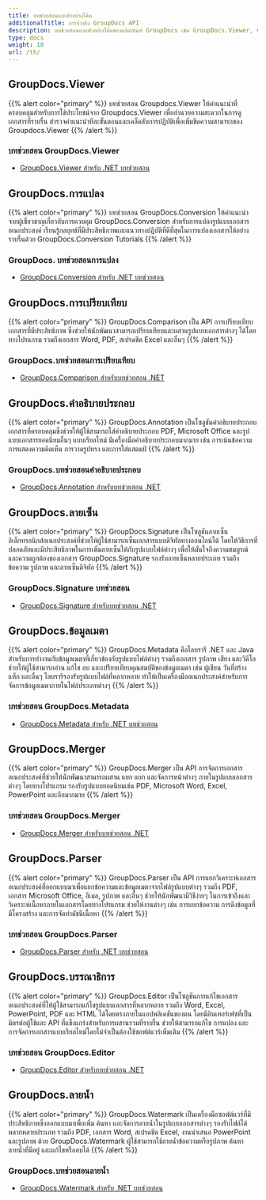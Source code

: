 ```yaml
---
title: บทช่วยสอนและตัวอย่างโค้ด
additionalTitle: การอ้างอิง GroupDocs API
description: บทช่วยสอนและตัวอย่างโค้ดของผลิตภัณฑ์ GroupDocs เช่น GroupDocs.Viewer, GroupDocs.Annotation, GroupDocs.Conversion และผลิตภัณฑ์อื่นๆ
type: docs
weight: 10
url: /th/
---
```


## GroupDocs.Viewer
{{% alert color="primary" %}}
บทช่วยสอน Groupdocs.Viewer ให้คำแนะนำที่ครอบคลุมสำหรับการใช้ประโยชน์จาก Groupdocs.Viewer เพื่ออำนวยความสะดวกในการดูเอกสารที่ราบรื่น สำรวจคำแนะนำทีละขั้นตอนและเคล็ดลับการปฏิบัติเพื่อเพิ่มขีดความสามารถของ Groupdocs.Viewer
{{% /alert %}}

### บทช่วยสอน GroupDocs.Viewer
- [GroupDocs.Viewer สำหรับ .NET บทช่วยสอน](../viewer/th/net/)


## GroupDocs.การแปลง
{{% alert color="primary" %}}
บทช่วยสอน GroupDocs.Conversion ให้คำแนะนำจากผู้เชี่ยวชาญเกี่ยวกับการควบคุม GroupDocs.Conversion สำหรับการแปลงรูปแบบเอกสารอเนกประสงค์ เรียนรู้กลยุทธ์ที่มีประสิทธิภาพและแนวทางปฏิบัติที่ดีที่สุดในการแปลงเอกสารได้อย่างราบรื่นด้วย GroupDocs.Conversion Tutorials
{{% /alert %}}

### GroupDocs. บทช่วยสอนการแปลง
- [GroupDocs.Conversion สำหรับ .NET บทช่วยสอน](../conversion/th/net/)


## GroupDocs.การเปรียบเทียบ
{{% alert color="primary" %}}
GroupDocs.Comparison เป็น API การเปรียบเทียบเอกสารที่มีประสิทธิภาพ ซึ่งช่วยให้นักพัฒนาสามารถเปรียบเทียบและผสานรูปแบบเอกสารต่างๆ ได้โดยทางโปรแกรม รวมถึงเอกสาร Word, PDF, สเปรดชีต Excel และอื่นๆ
{{% /alert %}}

### GroupDocs.บทช่วยสอนการเปรียบเทียบ
- [GroupDocs.Comparison สำหรับบทช่วยสอน .NET](../comparison/th/net/)


## GroupDocs.คำอธิบายประกอบ
{{% alert color="primary" %}}
GroupDocs.Annotation เป็นโซลูชันคำอธิบายประกอบเอกสารที่ครอบคลุมซึ่งช่วยให้ผู้ใช้สามารถใส่คำอธิบายประกอบ PDF, Microsoft Office และรูปแบบเอกสารยอดนิยมอื่นๆ แบบเรียลไทม์ มีเครื่องมือคำอธิบายประกอบมากมาย เช่น การเน้นข้อความ การแสดงความคิดเห็น การวาดรูปทรง และการใส่แสตมป์
{{% /alert %}}

### GroupDocs.บทช่วยสอนคำอธิบายประกอบ
- [GroupDocs.Annotation สำหรับบทช่วยสอน .NET](../annotation/th/net/)


## GroupDocs.ลายเซ็น
{{% alert color="primary" %}}
GroupDocs.Signature เป็นโซลูชันลายเซ็นอิเล็กทรอนิกส์อเนกประสงค์ที่ช่วยให้ผู้ใช้สามารถเซ็นเอกสารแบบดิจิทัลทางออนไลน์ได้ โดยให้วิธีการที่ปลอดภัยและมีประสิทธิภาพในการเพิ่มลายเซ็นให้กับรูปแบบไฟล์ต่างๆ เพื่อให้มั่นใจถึงความสมบูรณ์และความถูกต้องของเอกสาร GroupDocs.Signature รองรับลายเซ็นหลายประเภท รวมถึงข้อความ รูปภาพ และลายเซ็นดิจิทัล
{{% /alert %}}

### GroupDocs.Signature บทช่วยสอน
- [GroupDocs.Signature สำหรับบทช่วยสอน .NET](../signature/th/net/)


## GroupDocs.ข้อมูลเมตา
{{% alert color="primary" %}}
GroupDocs.Metadata คือไลบรารี .NET และ Java สำหรับการทำงานกับข้อมูลเมตาที่เกี่ยวข้องกับรูปแบบไฟล์ต่างๆ รวมถึงเอกสาร รูปภาพ เสียง และวิดีโอ ช่วยให้ผู้ใช้สามารถอ่าน แก้ไข ลบ และเปรียบเทียบคุณสมบัติของข้อมูลเมตา เช่น ผู้เขียน วันที่สร้าง แท็ก และอื่นๆ ไลบรารีรองรับรูปแบบไฟล์ที่หลากหลาย ทำให้เป็นเครื่องมืออเนกประสงค์สำหรับการจัดการข้อมูลเมตาภายในไฟล์ประเภทต่างๆ
{{% /alert %}}

### บทช่วยสอน GroupDocs.Metadata
- [GroupDocs.Metadata สำหรับ .NET บทช่วยสอน](../metadata/th/net/)


## GroupDocs.Merger
{{% alert color="primary" %}}
GroupDocs.Merger เป็น API การจัดการเอกสารอเนกประสงค์ที่ช่วยให้นักพัฒนาสามารถผสาน แยก แยก และจัดการหน้าต่างๆ ภายในรูปแบบเอกสารต่างๆ โดยทางโปรแกรม รองรับรูปแบบยอดนิยมเช่น PDF, Microsoft Word, Excel, PowerPoint และอีกมากมาย
{{% /alert %}}

### บทช่วยสอน GroupDocs.Merger
- [GroupDocs.Merger สำหรับบทช่วยสอน .NET](../merger/th/net/)


## GroupDocs.Parser
{{% alert color="primary" %}}
GroupDocs.Parser เป็น API การแยกวิเคราะห์เอกสารอเนกประสงค์ที่ออกแบบมาเพื่อแยกข้อความและข้อมูลเมตาจากไฟล์รูปแบบต่างๆ รวมถึง PDF, เอกสาร Microsoft Office, อีเมล, รูปภาพ และอื่นๆ ช่วยให้นักพัฒนามีวิธีง่ายๆ ในการเข้าถึงและวิเคราะห์เนื้อหาภายในเอกสารโดยทางโปรแกรม ช่วยให้งานต่างๆ เช่น การแยกข้อความ การดึงข้อมูลที่มีโครงสร้าง และการจัดทำดัชนีเนื้อหา
{{% /alert %}}

### บทช่วยสอน GroupDocs.Parser
- [GroupDocs.Parser สำหรับ .NET บทช่วยสอน](../parser/th/net/)


## GroupDocs.บรรณาธิการ
{{% alert color="primary" %}}
GroupDocs.Editor เป็นโซลูชันการแก้ไขเอกสารอเนกประสงค์ที่ให้ผู้ใช้สามารถแก้ไขรูปแบบเอกสารที่หลากหลาย รวมถึง Word, Excel, PowerPoint, PDF และ HTML ได้โดยตรงภายในแอปพลิเคชันของตน โดยมีอินเทอร์เฟซที่เป็นมิตรต่อผู้ใช้และ API ที่แข็งแกร่งสำหรับการผสานรวมที่ราบรื่น ช่วยให้สามารถแก้ไข การแปลง และการจัดการเอกสารแบบเรียลไทม์โดยไม่จำเป็นต้องใช้ซอฟต์แวร์เพิ่มเติม
{{% /alert %}}

### บทช่วยสอน GroupDocs.Editor
- [GroupDocs.Editor สำหรับบทช่วยสอน .NET](../editor/th/net/)


## GroupDocs.ลายน้ำ
{{% alert color="primary" %}}
GroupDocs.Watermark เป็นเครื่องมือซอฟต์แวร์ที่มีประสิทธิภาพซึ่งออกแบบมาเพื่อเพิ่ม ค้นหา และจัดการลายน้ำในรูปแบบเอกสารต่างๆ รองรับไฟล์ได้หลากหลายประเภท รวมถึง PDF, เอกสาร Word, สเปรดชีต Excel, งานนำเสนอ PowerPoint และรูปภาพ ด้วย GroupDocs.Watermark ผู้ใช้สามารถใช้ลายน้ำข้อความหรือรูปภาพ ค้นหาลายน้ำที่มีอยู่ และแก้ไขหรือลบได้
{{% /alert %}}

### GroupDocs.บทช่วยสอนลายน้ำ
- [GroupDocs.Watermark สำหรับ .NET บทช่วยสอน](../watermark/th/net/)